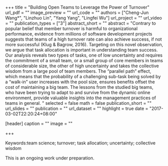 +++
title = "Building Open Teams to Leverage the Power of Turnover"
url_pdf = ""
image_preview = ""
url_code = ""
authors = ["Cheng-Jun Wang*", "Linzhuo Lin", "Yang Yang", "Lingfei Wu"]
url_project = ""
url_video = ""
publication_types = ["3"]
abstract_short = ""
abstract = "Contrary to popular belief that member turnover is harmful to organizational performance, evidence from millions of software development projects suggests that teams of a high turnover rate can also achieve success, if not more successful (Klug & Bagrow, 2016). Targeting on this novel observation, we argue that task allocation is important in understanding team success. Our analysis reveals two types of tasks, one of low uncertainty and requires the commitment of a small team, or a small group of core members in teams of considerable size, the other of high uncertainty and takes the collective wisdom from a large pool of team members. The “parallel path” effect, which means that the probability of a challenging sub-task being solved by a “walk-in” user increases with the pool size, ensures benefits offset the cost of maintaining a big team. The lessons from the studied big teams, who have been trying to adapt to and survive from the dynamic online environment, provide valuable insights into the management practices of teams in general. "
selected = false
math = false
publication_short = ""
url_slides = ""
publication = ""
url_dataset = ""
highlight = true
date = "2017-03-02T22:20:24+08:00"

[header]
  caption = ""
  image = ""

+++


Keywords:team science; turnover; task allocation; uncertainty; collective wisdom

This is an ongoing work under preparation.
